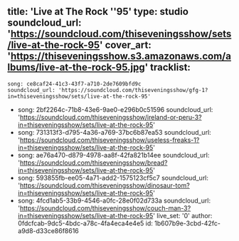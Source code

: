 title: 'Live at The Rock ''95'
type: studio
soundcloud_url: 'https://soundcloud.com/thiseveningsshow/sets/live-at-the-rock-95'
cover_art: 'https://thiseveningsshow.s3.amazonaws.com/albums/live-at-the-rock-95.jpg'
tracklist:
  -
    song: ce8caf24-41c3-43f7-a710-2de7609bfd9c
    soundcloud_url: 'https://soundcloud.com/thiseveningsshow/gfg-1?in=thiseveningsshow/sets/live-at-the-rock-95'
  -
    song: 2bf2264c-71b8-43e6-9ae0-e296b0c51596
    soundcloud_url: 'https://soundcloud.com/thiseveningsshow/ireland-or-peru-3?in=thiseveningsshow/sets/live-at-the-rock-95'
  -
    song: 731313f3-d795-4a36-a769-37bc6b87ea53
    soundcloud_url: 'https://soundcloud.com/thiseveningsshow/useless-freaks-1?in=thiseveningsshow/sets/live-at-the-rock-95'
  -
    song: ae76a470-d879-4978-aa8f-42fa821b14ee
    soundcloud_url: 'https://soundcloud.com/thiseveningsshow/bread?in=thiseveningsshow/sets/live-at-the-rock-95'
  -
    song: 593855fb-ee05-4a71-add2-1575123cf5c7
    soundcloud_url: 'https://soundcloud.com/thiseveningsshow/dinosaur-tom?in=thiseveningsshow/sets/live-at-the-rock-95'
  -
    song: 4fcd1ab5-33b9-4546-a0fc-28e0f02d733a
    soundcloud_url: 'https://soundcloud.com/thiseveningsshow/couch-man-3?in=thiseveningsshow/sets/live-at-the-rock-95'
live_set: '0'
author: 0fdcfcab-9dc5-4bdc-a78c-4fa4eca4e4e5
id: 1b607b9e-3cbd-42fc-a9d8-d33ce86f8616
